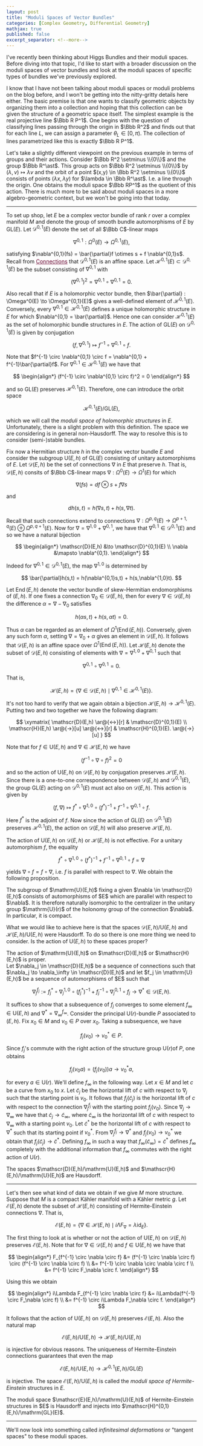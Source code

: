 ```yaml
---
layout: post
title: "Moduli Spaces of Vector Bundles"
categories: [Complex Geometry, Differential Geometry]
mathjax: true
published: false
excerpt_separator: <!--more-->
---
```


I've recently been thinking about Higgs Bundles and their moduli spaces. Before diving into that topic, I'd like to start with a broader discussion on the moduli spaces of vector bundles and look at the moduli spaces of specific types of bundles we've previously explored.

<!--more-->

I know that I have not been talking about moduli spaces or moduli problems on the blog before, and I won't be getting into the nitty-gritty details here either. The basic premise is that one wants to classify geometric objects by organizing them into a collection and hoping that this collection can be given the structure of a geometric space itself. The simplest example is the real projective line $\Bbb R P^1$. One begins with the question of classifying lines passing through the origin in $\Bbb R^2$ and finds out that for each line $L$, we can assign a parameter $\theta_L \in [0,\pi)$. The collection of lines parametrized like this is exactly $\Bbb R P^1$.

Let's take a slightly different viewpoint on the previous example in terms of groups and their actions. Consider $\Bbb R^2 \setminus \\{0\\}$ and the group $\Bbb R^\ast$. This group acts on $\Bbb R^2 \setminus \\{0\\}$ by $(\lambda,v) \mapsto \lambda v$ and the orbit of a point $(x,y) \in \Bbb R^2 \setminus \\{0\\}$ consists of points $(\lambda x,\lambda y)$ for $\lambda \in \Bbb R^\ast$. I.e. a line through the origin. One obtains the moduli space $\Bbb RP^1$ as the quotient of this action. There is much more to be said about moduli spaces in a more algebro-geometric context, but we won't be going into that today.

---

To set up shop, let $E$ be a complex vector bundle of rank $r$ over a complex manifold $M$ and denote the group of smooth bundle automorphisms of $E$ by $\mathrm{GL}(E)$. Let $\mathscr{D}^{0,1}(E)$ denote the set of all $\Bbb C$-linear maps

$$
\nabla^{0,1} : \Omega^0(E) \to \Omega^{0,1}(E),
$$

satisfying $\nabla^{0,1}(fs) = \bar{\partial}f \otimes s + f \nabla^{0,1}s$. Recall from <a href="https://anthonymakela.com/differential%20geometry/2023/10/11/connections.html" style="color:#680530; text-decoration: underline;">Connections</a> that $\mathscr{D}^{0,1}(E)$ is an affine space. Let $\mathscr{H}^{0,1}(E) \subset \mathscr{D}^{0,1}(E)$ be the subset consisting of $\nabla^{0,1}$ with

$$
\left(\nabla^{0,1}\right)^2 = \nabla^{0,1} \circ \nabla^{0,1} = 0.
$$

Also recall that if $E$ is a holomorphic vector bundle, then $\bar{\partial} : \Omega^0(E) \to \Omega^{0,1}(E)$ gives a well-defined element of $\mathscr{H}^{0,1}(E)$. Conversely, every $\nabla^{0,1} \in \mathscr{H}^{0,1}(E)$ defines a unique holomorphic structure in $E$ for which $\nabla^{0,1} = \bar{\partial}$. Hence one can consider $\mathscr{H}^{0,1}(E)$ as the set of holomorphic bundle structures in $E$. The action of $\mathrm{GL}(E)$ on $\mathscr{D}^{0,1}(E)$ is given by conjugation

$$
(f,\nabla^{0,1}) \mapsto f^{-1} \circ \nabla^{0,1} \circ f.
$$

Note that $f^{-1} \circ \nabla^{0,1} \circ f = \nabla^{0,1} + f^{-1}\bar{\partial}f$. For $\nabla^{0,1} \in \mathscr{H}^{0,1}(E)$ we have that

$$
\begin{align*}
(f^{-1} \circ \nabla^{0,1} \circ f)^2 = 0
\end{align*}
$$

and so $\mathrm{GL}(E)$ preserves $\mathscr{H}^{0,1}(E)$. Therefore, one can introduce the orbit space 

$$
\mathscr{H}^{0,1}(E)/\mathrm{GL}(E),
$$

which we will call the <i>moduli space of holomorphic structures</i> in $E$. Unfortunately, there is a slight problem with this definition. The space we are considering is in general non-Hausdorff. The way to resolve this is to consider (semi-)stable bundles.

Fix now a Hermitian structure $h$ in the complex vector bundle $E$ and consider the subgroup $\mathrm{U}(E,h)$ of $\mathrm{GL}(E)$ consisting of unitary automorphisms of $E$. Let $\mathscr{D}(E,h)$ be the set of connections $\nabla$ in $E$ that preserve $h$. That is, $\mathscr{D}(E,h)$ consits of $\Bbb C$-linear maps $\nabla : \Omega^0(E) \to \Omega^1(E)$ for which 

$$
\nabla(fs) = df \otimes s + f\nabla s
$$

and

$$
dh(s,t) = h(\nabla s, t) + h(s,\nabla t).
$$

Recall that such connections extend to connections $\nabla : \Omega^{p,q}(E) \to \Omega^{p+1,q}(E) \oplus \Omega^{p,q+1}(E)$. Now for $\nabla = \nabla^{1,0} + \nabla^{0,1}$, we have that $\nabla^{0,1} \in \mathscr{D}^{0,1}(E)$ and so we have a natural bijection

$$
\begin{align*}
\mathscr{D}(E,h) &\to \mathscr{D}^{0,1}(E) \\
\nabla &\mapsto \nabla^{0,1}.
\end{align*}
$$

Indeed for $\nabla^{0,1} \in \mathscr{D}^{0,1}(E)$, the map $\nabla^{1,0}$ is determined by 

$$
\bar{\partial}h(s,t) = h(\nabla^{0,1}s,t) + h(s,\nabla^{1,0}t).
$$

Let $\operatorname{End}(E,h)$ denote the vector bundle of skew-Hermitian endomorphisms of $(E,h)$. If one fixes a connection $\nabla_0 \in \mathscr{D}(E,h)$, then for every $\nabla \in \mathscr{D}(E,h)$ the difference $\alpha = \nabla - \nabla_0$ satisfies

$$
h(\alpha s, t) + h(s,\alpha t) = 0.
$$

Thus $\alpha$ can be regarded as an element of $\Omega^1(\operatorname{End}(E,h))$. Conversely, given any such form $\alpha$, setting $\nabla = \nabla_0 + \alpha$ gives an element in $\mathscr{D}(E,h)$. It follows that $\mathscr{D}(E,h)$ is an affine space over $\Omega^1(\operatorname{End}(E,h))$. Let $\mathscr{H}(E,h)$ denote the subset of $\mathscr{D}(E,h)$ consisting of elements with $\nabla = \nabla^{1,0} + \nabla^{0,1}$ such that

$$
\nabla^{0,1} \circ \nabla^{0,1} = 0.
$$

That is,

$$
\mathscr{H}(E,h) = \{\nabla \in \mathscr{D}(E,h) \mid \nabla^{0,1} \in \mathscr{H}^{0,1}(E)\}.
$$

It's not too hard to verify that we again obtain a bijection $\mathscr{H}(E,h) \to \mathscr{H}^{0,1}(E)$. Putting two and two together we have the following diagram:

$$
\xymatrix{
\mathscr{D}(E,h) \ar@{<->}[r] & \mathscr{D}^{0,1}(E) \\
\mathscr{H}(E,h) \ar@{->}[u] \ar@{<->}[r] & \mathscr{H}^{0,1}(E). \ar@{->}[u]
}
$$

Note that for $f \in \mathrm{U}(E,h)$ and $\nabla \in \mathscr{H}(E,h)$ we have

$$
(f^{-1} \circ \nabla \circ f)^2 = 0
$$

and so the action of $\mathrm{U}(E,h)$ on $\mathscr{D}(E,h)$ by conjugation preserves $\mathscr{H}(E,h)$. Since there is a one-to-one correspondence between $\mathscr{D}(E,h)$ and $\mathscr{D}^{0,1}(E)$, the group $\mathrm{GL}(E)$ acting on $\mathscr{D}^{0,1}(E)$ must act also on $\mathscr{D}(E,h)$. This action is given by

$$
(f,\nabla) \mapsto f^\ast \circ \nabla^{1,0} \circ (f^{\ast})^{-1} + f^{-1} \circ \nabla^{0,1} \circ f.
$$

Here $f^\ast$ is the adjoint of $f$. Now since the action of $\mathrm{GL}(E)$ on $\mathscr{D}^{0,1}(E)$ preserves $\mathscr{H}^{0,1}(E)$, the action on $\mathscr{D}(E,h)$ will also preserve $\mathscr{H}(E,h)$.

The action of $\mathrm{U}(E,h)$ on $\mathscr{D}(E,h)$ or $\mathscr{H}(E,h)$ is not effective. For a unitary automorphism $f$, the equality

$$
f^\ast \circ \nabla^{1,0} \circ (f^{\ast})^{-1} + f^{-1} \circ \nabla^{0,1} \circ f = \nabla
$$

yields $\nabla \circ f = f \circ \nabla$, i.e. $f$ is parallel with respect to $\nabla$. We obtain the following proposition.

<div class="proposition">
The subgroup of $\mathrm{U}(E,h)$ fixing a given $\nabla \in \mathscr{D}(E,h)$ consists of automorphisms of $E$ which are parallel with respect to $\nabla$. It is therefore naturally isomorphic to the centralizer in the unitary group $\mathrm{U}(r)$ of the holonomy group of the connection $\nabla$. In particular, it is compact.
</div>

What we would like to achieve here is that the spaces $\mathscr{D}(E,h)/\mathrm{U}(E,h)$ and $\mathscr{H}(E,h)/\mathrm{U}(E,h)$ were Hausdorff. To do so there is one more thing we need to consider. Is the action of $\mathrm{U}(E,h)$ to these spaces proper?

<div class="proposition">
The action of $\mathrm{U}(E,h)$ on $\mathscr{D}(E,h)$ or $\mathscr{H}(E,h)$ is proper.
</div>

<div class="proof">
Let $\nabla_j \in \mathscr{D}(E,h)$ be a sequence of connections such that $\nabla_j \to \nabla_\infty \in \mathscr{D}(E,h)$ and let $f_j \in \mathrm{U}(E,h)$ be a sequence of automorphisms of $E$ such that 

$$
\nabla^{f_j}_j := f_j^\ast \circ \nabla_j^{1,0} \circ (f_j^{\ast})^{-1} + f_j^{-1} \circ \nabla_j^{0,1} \circ f_j \to \nabla^\ast \in \mathscr{D}(E,h).
$$

It suffices to show that a subsequence of $f_j$ converges to some element $f_\infty \in \mathrm{U}(E,h)$ and $\nabla^\ast = \nabla^{f_\infty}_\infty$. Consider the principal $\mathrm{U}(r)$-bundle $P$ associated to $(E,h)$. Fix $x_0 \in M$ and $v_0 \in P$ over $x_0$. Taking a subsequence, we have

$$
f_j(v_0) \to v^\ast_0 \in P.
$$

Since $f_j$'s commute with the right action of the structure group $\mathrm{U}(r)$of $P$, one obtains

$$
f_j(v_0a) = (f_j(v_0))a \to v^\ast_0a,
$$

for every $a \in \mathrm{U}(r)$. We'll define $f_\infty$ in the following way. Let $x \in M$ and let $c$ be a curve from $x_0$ to $x$. Let $\widetilde{c}_j$ be the horizontal lift of $c$ with respect to $\nabla_j$ such that the starting point is $v_0$. It follows that $f_j(\widetilde{c}_j)$ is the horizontal lift of $c$ with respect to the connection $\nabla^{f_j}_j$ with the starting point $f_j(v_0)$. Since $\nabla_j \to \nabla_\infty$ we have that $\widetilde{c}_j \to \widetilde{c}_\infty$, where $\widetilde{c}_\infty$ is the horizontal lift of $c$ with respect to $\nabla_\infty$ with a starting point $v_0$. Let $\widetilde{c}^\ast$ be the horizontal lift of $c$ with respect to $\nabla^\ast$ such that its starting point if $v_0^\ast$. From $\nabla^{f_j}_j \to \nabla^\ast$ and $f_j(v_0) \to v_0^\ast$ we obtain that $f_j(\widetilde{c}_j) \to \widetilde{c}^\ast$. Defining $f_\infty$ in such a way that $f_\infty(\widetilde{c}_\infty) = \widetilde{c}^\ast$ defines $f_\infty$ completely with the additional information that $f_\infty$ commutes with the right action of $\mathrm{U}(r)$.

</div>

<div class="corollary">
The spaces $\mathscr{D}(E,h)/\mathrm{U}(E,h)$ and $\mathscr{H}(E,h)/\mathrm{U}(E,h)$ are Hausdorff.
</div>

---

Let's then see what kind of data we obtain if we give $M$ more structure. Suppose that $M$ is a compact Kähler manifold with a Kähler metric $g$. Let $\mathscr{E}(E,h)$ denote the subset of $\mathscr{H}(E,h)$ consisting of Hermite-Einstein connections $\nabla$. That is, 

$$
\mathscr{E}(E,h) = \{ \nabla \in \mathscr{H}(E,h) \mid i\Lambda F_\nabla = \lambda \operatorname{id}_E\}.
$$

The first thing to look at is whether or not the action of $\mathrm{U}(E,h)$ on $\mathscr{D}(E,h)$ preserves $\mathscr{E}(E,h)$. Note that for $\nabla \in \mathscr{D}(E,h)$ and $f \in \mathrm{U}(E,h)$ we have that

$$
\begin{align*}
F_{f^{-1} \circ \nabla \circ f} &= (f^{-1} \circ \nabla \circ f) \circ (f^{-1} \circ \nabla \circ f) \\
&= f^{-1} \circ \nabla \circ \nabla \circ f \\
&= f^{-1} \circ F_\nabla \circ f.
\end{align*}
$$

Using this we obtain

$$
\begin{align*}
i\Lambda F_{f^{-1} \circ \nabla \circ f} &= i\Lambda(f^{-1} \circ F_\nabla \circ f) \\
&= f^{-1} \circ i\Lambda F_\nabla \circ f.
\end{align*}
$$

It follows that the action of $\mathrm{U}(E,h)$ on $\mathscr{D}(E,h)$ preserves $\mathscr{E}(E,h)$. Also the natural map

$$
\mathscr{E}(E,h)/\mathrm{U}(E,h) \to \mathscr{H}(E,h)/\mathrm{U}(E,h) 
$$

is injective for obvious reasons. The uniqueness of Hermite-Einstein connections guarantees that even the map

$$
\mathscr{E}(E,h)/\mathrm{U}(E,h) \to \mathscr{H}^{0,1}(E,h)/\mathrm{GL}(E) 
$$

is injective. The space $\mathscr{E}(E,h)/\mathrm{U}(E,h)$ is called the <i>moduli space of Hermite-Einstein</i> structures in $E$.

<div class="proposition">
The moduli space $\mathscr{E}(E,h)/\mathrm{U}(E,h)$ of Hermite-Einstein structures in $E$ is Hausdorff and injects into $\mathscr{H}^{0,1}(E,h)/\mathrm{GL}(E)$.
</div>

---

We'll now look into something called <i>infinitesimal deformations</i> or "tangent spaces" to these moduli spaces. 